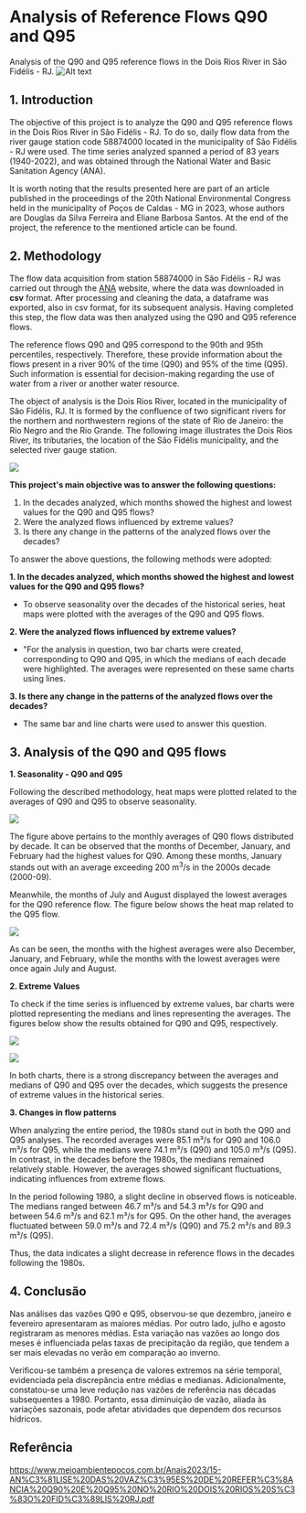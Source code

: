 # Analysis of Reference Flows Q90 and Q95
Analysis of the Q90 and Q95 reference flows in the Dois Rios River in São Fidélis - RJ.
![Alt text](https://github.com/douglassferreira/Analise-de-Vaz-es-Q90-e-Q95/blob/main/img/Rio-Dois-Rios-em-Sao-Fidelis-1.jpg)

## 1. Introduction
The objective of this project is to analyze the Q90 and Q95 reference flows in the Dois Rios River in São Fidélis - RJ. To do so, daily flow data from the river gauge station code 58874000 located in the municipality of São Fidélis - RJ were used. The time series analyzed spanned a period of 83 years (1940-2022), and was obtained through the National Water and Basic Sanitation Agency (ANA).

It is worth noting that the results presented here are part of an article published in the proceedings of the 20th National Environmental Congress held in the municipality of Poços de Caldas - MG in 2023, whose authors are Douglas da Silva Ferreira and Eliane Barbosa Santos. At the end of the project, the reference to the mentioned article can be found.

## 2. Methodology
The flow data acquisition from station 58874000 in São Fidélis - RJ was carried out through the [ANA](https://www.snirh.gov.br/hidroweb-mobile/mapa) website, where the data was downloaded in **csv** format.  After processing and cleaning the data, a dataframe was exported, also in csv format, for its subsequent analysis. Having completed this step, the flow data was then analyzed using the Q90 and Q95 reference flows.

The reference flows Q90 and Q95 correspond to the 90th and 95th percentiles, respectively. Therefore, these provide information about the flows present in a river 90% of the time (Q90) and 95% of the time (Q95). Such information is essential for decision-making regarding the use of water from a river or another water resource. 

The object of analysis is the Dois Rios River, located in the municipality of São Fidélis, RJ. It is formed by the confluence of two significant rivers for the northern and northwestern regions of the state of Rio de Janeiro: the Rio Negro and the Rio Grande. The following image illustrates the Dois Rios River, its tributaries, the location of the São Fidélis municipality, and the selected river gauge station.

![](https://github.com/douglassferreira/Analise-de-Vaz-es-Q90-e-Q95/blob/main/img/Bacia%20Dois%20Rios.png)

**This project's main objective was to answer the following questions:**
1. In the decades analyzed, which months showed the highest and lowest values for the Q90 and Q95 flows?
1. Were the analyzed flows influenced by extreme values?
1. Is there any change in the patterns of the analyzed flows over the decades?

To answer the above questions, the following methods were adopted:

**1. In the decades analyzed, which months showed the highest and lowest values for the Q90 and Q95 flows?**
- To observe seasonality over the decades of the historical series, heat maps were plotted with the averages of the Q90 and Q95 flows.
  
**2. Were the analyzed flows influenced by extreme values?**
  - "For the analysis in question, two bar charts were created, corresponding to Q90 and Q95, in which the medians of each decade were highlighted. The averages were represented on these same charts using lines.

**3. Is there any change in the patterns of the analyzed flows over the decades?**
  - The same bar and line charts were used to answer this question.

## 3. Analysis of the Q90 and Q95 flows
**1. Seasonality - Q90 and Q95** 

Following the described methodology, heat maps were plotted related to the averages of Q90 and Q95 to observe seasonality.

![](https://github.com/douglassferreira/Analise-de-Vaz-es-Q90-e-Q95/blob/main/img/Heatmap_90.png)

The figure above pertains to the monthly averages of Q90 flows distributed by decade. It can be observed that the months of December, January, and February had the highest values for Q90. Among these months, January stands out with an average exceeding 200 m<sup>3</sup>/s  in the 2000s decade (2000-09).

Meanwhile, the months of July and August displayed the lowest averages for the Q90 reference flow. The figure below shows the heat map related to the Q95 flow.

![](https://github.com/douglassferreira/Analise-de-Vaz-es-Q90-e-Q95/blob/main/img/Heatmap_Q95.png)

As can be seen, the months with the highest averages were also December, January, and February, while the months with the lowest averages were once again July and August.


**2. Extreme Values**

To check if the time series is influenced by extreme values, bar charts were plotted representing the medians and lines representing the averages. The figures below show the results obtained for Q90 and Q95, respectively.

![](https://github.com/douglassferreira/Analise-de-Vaz-es-Q90-e-Q95/blob/main/img/Mensal_Q90.png)

![](https://github.com/douglassferreira/Analise-de-Vaz-es-Q90-e-Q95/blob/main/img/Mensa_Q95.png)

In both charts, there is a strong discrepancy between the averages and medians of Q90 and Q95 over the decades, which suggests the presence of extreme values in the historical series. 

**3. Changes in flow patterns**

When analyzing the entire period, the 1980s stand out in both the Q90 and Q95 analyses. The recorded averages were 85.1 m³/s for Q90 and 106.0 m³/s for Q95, while the medians were 74.1 m³/s (Q90) and 105.0 m³/s (Q95). In contrast, in the decades before the 1980s, the medians remained relatively stable. However, the averages showed significant fluctuations, indicating influences from extreme flows.

In the period following 1980, a slight decline in observed flows is noticeable. The medians ranged between 46.7 m³/s and 54.3 m³/s for Q90 and between 54.6 m³/s and 62.1 m³/s for Q95. On the other hand, the averages fluctuated between 59.0 m³/s and 72.4 m³/s (Q90) and 75.2 m³/s and 89.3 m³/s (Q95).

Thus, the data indicates a slight decrease in reference flows in the decades following the 1980s.

## 4. Conclusão

Nas análises das vazões Q90 e Q95, observou-se que dezembro, janeiro e fevereiro apresentaram as maiores médias. Por outro lado, julho e agosto registraram as menores médias. Esta variação nas vazões ao longo dos meses é influenciada pelas taxas de precipitação da região, que tendem a ser mais elevadas no verão em comparação ao inverno.

Verificou-se também a presença de valores extremos na série temporal, evidenciada pela discrepância entre médias e medianas. Adicionalmente, constatou-se uma leve redução nas vazões de referência nas décadas subsequentes a 1980. Portanto, essa diminuição de vazão, aliada às variações sazonais, pode afetar atividades que dependem dos recursos hídricos.

## Referência

https://www.meioambientepocos.com.br/Anais2023/15-AN%C3%81LISE%20DAS%20VAZ%C3%95ES%20DE%20REFER%C3%8ANCIA%20Q90%20E%20Q95%20NO%20RIO%20DOIS%20RIOS%20S%C3%83O%20FID%C3%89LIS%20RJ.pdf

